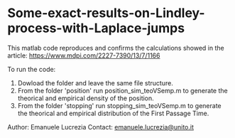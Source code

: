 # Some-exact-results-on-Lindley-process-with-Laplace-jumps
This matlab code reproduces and confirms the calculations showed in the article: https://www.mdpi.com/2227-7390/13/7/1166

To run the code:
 1. Dowload the folder and leave the same file structure.
 2. From the folder 'position' run position_sim_teoVSemp.m to generate the theorical and empirical density of the position.
 3. From the folder 'stopping' run stopping_sim_teoVSemp.m to generate the theorical and empirical distribution of the First Passage Time.

Author: Emanuele Lucrezia
Contact: emanuele.lucrezia@unito.it
